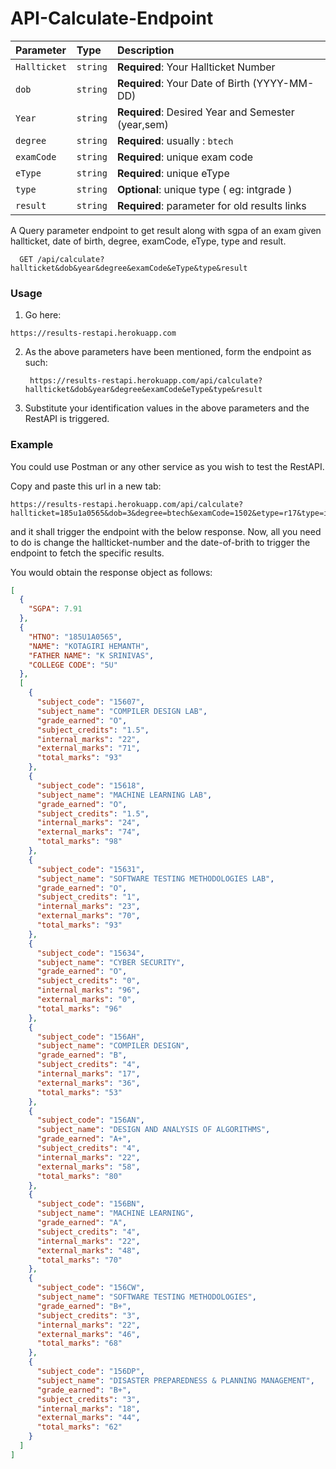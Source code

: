# API-Calculate-Endpoint

| Parameter    | Type     | Description                                        |
| :----------- | :------- | :------------------------------------------------- |
| `Hallticket` | `string` | **Required**: Your Hallticket Number               |
| `dob`        | `string` | **Required**: Your Date of Birth (YYYY-MM-DD)      |
| `Year`       | `string` | **Required**: Desired Year and Semester (year,sem) |
| `degree`     | `string` | **Required**: usually : `btech`                    |
| `examCode`   | `string` | **Required**: unique exam code                     |
| `eType`      | `string` | **Required**: unique eType                         |
| `type`       | `string` | **Optional**: unique type ( eg: intgrade )         |
| `result`     | `string` | **Required**: parameter for old results links      |

A Query parameter endpoint to get result along with sgpa of an exam given hallticket, date of birth, degree, examCode, eType, type and result.

```http
  GET /api/calculate?hallticket&dob&year&degree&examCode&eType&type&result
```

### Usage

1. Go here:

```
https://results-restapi.herokuapp.com
```

2. As the above parameters have been mentioned, form the endpoint as such:

   ```
    https://results-restapi.herokuapp.com/api/calculate?hallticket&dob&year&degree&examCode&eType&type&result
   ```

3. Substitute your identification values in the above parameters and the
   RestAPI is triggered.

### Example

You could use Postman or any other service as you wish to test the RestAPI.

Copy and paste this url in a new tab:

```
https://results-restapi.herokuapp.com/api/calculate?hallticket=185u1a0565&dob=3&degree=btech&examCode=1502&etype=r17&type=intgrade
```

and it shall trigger the endpoint with the below response. Now, all you need to
do is change the hallticket-number and the date-of-brith to trigger the
endpoint to fetch the specific results.

You would obtain the response object as follows:

```json
[
  {
    "SGPA": 7.91
  },
  {
    "HTNO": "185U1A0565",
    "NAME": "KOTAGIRI HEMANTH",
    "FATHER NAME": "K SRINIVAS",
    "COLLEGE CODE": "5U"
  },
  [
    {
      "subject_code": "15607",
      "subject_name": "COMPILER DESIGN LAB",
      "grade_earned": "O",
      "subject_credits": "1.5",
      "internal_marks": "22",
      "external_marks": "71",
      "total_marks": "93"
    },
    {
      "subject_code": "15618",
      "subject_name": "MACHINE LEARNING LAB",
      "grade_earned": "O",
      "subject_credits": "1.5",
      "internal_marks": "24",
      "external_marks": "74",
      "total_marks": "98"
    },
    {
      "subject_code": "15631",
      "subject_name": "SOFTWARE TESTING METHODOLOGIES LAB",
      "grade_earned": "O",
      "subject_credits": "1",
      "internal_marks": "23",
      "external_marks": "70",
      "total_marks": "93"
    },
    {
      "subject_code": "15634",
      "subject_name": "CYBER SECURITY",
      "grade_earned": "O",
      "subject_credits": "0",
      "internal_marks": "96",
      "external_marks": "0",
      "total_marks": "96"
    },
    {
      "subject_code": "156AH",
      "subject_name": "COMPILER DESIGN",
      "grade_earned": "B",
      "subject_credits": "4",
      "internal_marks": "17",
      "external_marks": "36",
      "total_marks": "53"
    },
    {
      "subject_code": "156AN",
      "subject_name": "DESIGN AND ANALYSIS OF ALGORITHMS",
      "grade_earned": "A+",
      "subject_credits": "4",
      "internal_marks": "22",
      "external_marks": "58",
      "total_marks": "80"
    },
    {
      "subject_code": "156BN",
      "subject_name": "MACHINE LEARNING",
      "grade_earned": "A",
      "subject_credits": "4",
      "internal_marks": "22",
      "external_marks": "48",
      "total_marks": "70"
    },
    {
      "subject_code": "156CW",
      "subject_name": "SOFTWARE TESTING METHODOLOGIES",
      "grade_earned": "B+",
      "subject_credits": "3",
      "internal_marks": "22",
      "external_marks": "46",
      "total_marks": "68"
    },
    {
      "subject_code": "156DP",
      "subject_name": "DISASTER PREPAREDNESS & PLANNING MANAGEMENT",
      "grade_earned": "B+",
      "subject_credits": "3",
      "internal_marks": "18",
      "external_marks": "44",
      "total_marks": "62"
    }
  ]
]
```
